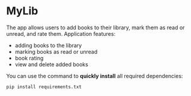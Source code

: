 # MyLib
The app allows users to add books to their library, mark them as read or unread, and rate them. 
Application features:
- adding books to the library
- marking books as read or unread
- book rating
- view and delete added books

You can use the command to **quickly install** all required dependencies:

`pip install requirements.txt`
